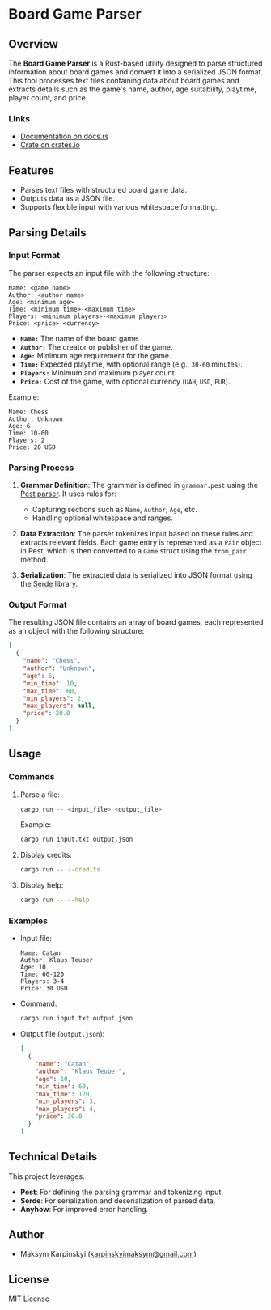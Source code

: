 
# Board Game Parser

## Overview

The **Board Game Parser** is a Rust-based utility designed to parse structured information about board games and convert it into a serialized JSON format. This tool processes text files containing data about board games and extracts details such as the game's name, author, age suitability, playtime, player count, and price.

### Links

- [Documentation on docs.rs](https://docs.rs/board_game_parser/0.1.0/board_game_parser/)
- [Crate on crates.io](https://crates.io/crates/board_game_parser)

## Features

- Parses text files with structured board game data.
- Outputs data as a JSON file.
- Supports flexible input with various whitespace formatting.

## Parsing Details

### Input Format
The parser expects an input file with the following structure:
```
Name: <game name>
Author: <author name>
Age: <minimum age>
Time: <minimum time>-<maximum time>
Players: <minimum players>-<maximum players>
Price: <price> <currency>
```

- **`Name:`** The name of the board game.
- **`Author:`** The creator or publisher of the game.
- **`Age:`** Minimum age requirement for the game.
- **`Time:`** Expected playtime, with optional range (e.g., `30-60` minutes).
- **`Players:`** Minimum and maximum player count.
- **`Price:`** Cost of the game, with optional currency (`UAH`, `USD`, `EUR`).

Example:
```
Name: Chess
Author: Unknown
Age: 6
Time: 10-60
Players: 2
Price: 20 USD
```

### Parsing Process
1. **Grammar Definition**: 
   The grammar is defined in `grammar.pest` using the [Pest parser](https://pest.rs/). It uses rules for:
   - Capturing sections such as `Name`, `Author`, `Age`, etc.
   - Handling optional whitespace and ranges.

2. **Data Extraction**: 
   The parser tokenizes input based on these rules and extracts relevant fields. Each game entry is represented as a `Pair` object in Pest, which is then converted to a `Game` struct using the `from_pair` method.

3. **Serialization**: 
   The extracted data is serialized into JSON format using the [Serde](https://serde.rs/) library.

### Output Format
The resulting JSON file contains an array of board games, each represented as an object with the following structure:
```json
[
  {
    "name": "Chess",
    "author": "Unknown",
    "age": 6,
    "min_time": 10,
    "max_time": 60,
    "min_players": 2,
    "max_players": null,
    "price": 20.0
  }
]
```

## Usage

### Commands
1. Parse a file:
   ```bash
   cargo run -- <input_file> <output_file>
   ```
   Example:
   ```bash
   cargo run input.txt output.json
   ```

2. Display credits:
   ```bash
   cargo run -- --credits
   ```

3. Display help:
   ```bash
   cargo run -- --help
   ```

### Examples
- Input file:
  ```
  Name: Catan
  Author: Klaus Teuber
  Age: 10
  Time: 60-120
  Players: 3-4
  Price: 30 USD
  ```

- Command:
  ```bash
  cargo run input.txt output.json
  ```

- Output file (`output.json`):
  ```json
  [
    {
      "name": "Catan",
      "author": "Klaus Teuber",
      "age": 10,
      "min_time": 60,
      "max_time": 120,
      "min_players": 3,
      "max_players": 4,
      "price": 30.0
    }
  ]
  ```

## Technical Details
This project leverages:
- **Pest**: For defining the parsing grammar and tokenizing input.
- **Serde**: For serialization and deserialization of parsed data.
- **Anyhow**: For improved error handling.

## Author
- Maksym Karpinskyi (karpinskyimaksym@gmail.com)

## License
MIT License
